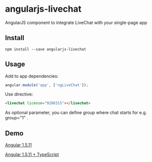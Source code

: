 # angularjs-livechat

AngularJS component to integrate LiveChat with your single-page app

## Install

```
npm install --save angularjs-livechat
```

## Usage

Add to app dependencies:

```js
angular.module('app', ['ngLiveChat']);
```

Use directive:

```html
<livechat license="9280315"></livechat>
```

As optional parameter, you can define group where chat starts for e.g. group="1"
.

## Demo

[Angular 1.5.11](https://plnkr.co/edit/hYina5WL7tWZqKQ4CrmK?p=preview)

[Angular 1.5.11 + TypeScript](https://plnkr.co/edit/brRjM0ZbS581mhTKreOr?p=preview)
